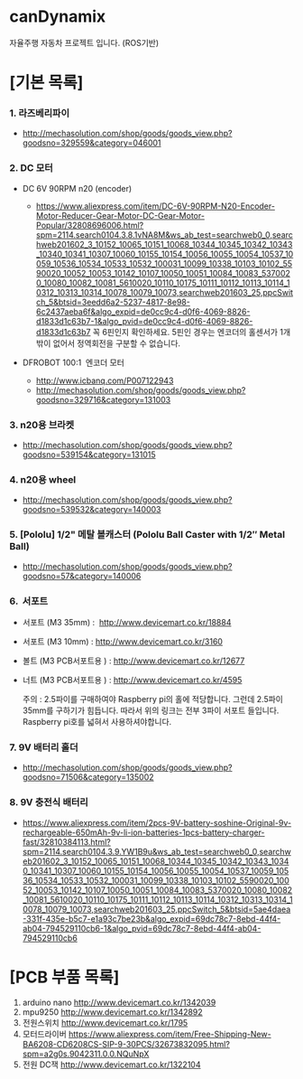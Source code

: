 # canDynamix
자율주행 자동차 프로젝트 입니다. (ROS기반)



[기본 목록] 
===

### 1. 라즈베리파이  
  - http://mechasolution.com/shop/goods/goods_view.php?goodsno=329559&category=046001

### 2. DC 모터    
 - DC 6V 90RPM n20 (encoder)  
   - https://www.aliexpress.com/item/DC-6V-90RPM-N20-Encoder-Motor-Reducer-Gear-Motor-DC-Gear-Motor-Popular/32808696006.html?spm=2114.search0104.3.8.1vNA8M&ws_ab_test=searchweb0_0,searchweb201602_3_10152_10065_10151_10068_10344_10345_10342_10343_10340_10341_10307_10060_10155_10154_10056_10055_10054_10537_10059_10536_10534_10533_10532_100031_10099_10338_10103_10102_5590020_10052_10053_10142_10107_10050_10051_10084_10083_5370020_10080_10082_10081_5610020_10110_10175_10111_10112_10113_10114_10312_10313_10314_10078_10079_10073,searchweb201603_25,ppcSwitch_5&btsid=3eedd6a2-5237-4817-8e98-6c2437aeba6f&algo_expid=de0cc9c4-d0f6-4069-8826-d1833d1c63b7-1&algo_pvid=de0cc9c4-d0f6-4069-8826-d1833d1c63b7
   꼭 6핀인지 확인하세요. 5핀인 경우는 엔코더의 홀센서가 1개 밖이 없어서 정역회전을 구분할 수 없습니다.

 - DFROBOT 100:1  엔코더 모터   
   - http://www.icbanq.com/P007122943
   - http://mechasolution.com/shop/goods/goods_view.php?goodsno=329716&category=131003
    
### 3. n20용 브라켓 
 - http://mechasolution.com/shop/goods/goods_view.php?goodsno=539154&category=131015

### 4. n20용 wheel 
  - http://mechasolution.com/shop/goods/goods_view.php?goodsno=539532&category=140003

### 5. [Pololu] 1/2" 메탈 볼캐스터 (Pololu Ball Caster with 1/2″ Metal Ball) 
  - http://mechasolution.com/shop/goods/goods_view.php?goodsno=57&category=140006

### 6.  서포트 
 - 서포트 (M3 35mm) :  http://www.devicemart.co.kr/18884
 - 서포트 (M3 10mm) :  http://www.devicemart.co.kr/3160
 - 볼트 (M3 PCB서포트용 ) : http://www.devicemart.co.kr/12677
 - 너트 (M3 PCB서포트용 ) : http://www.devicemart.co.kr/4595
   
   주의 : 2.5파이를 구매하여야 Raspberry pi의 홀에 적당합니다. 그런데 2.5파이 35mm를 구하기가 힘듭니다. 따라서 위의 링크는 전부 3파이 서포트 들입니다. Raspberry pi호를 넓혀서 사용하셔야합니다.

### 7. 9V 배터리 홀더 
 - http://mechasolution.com/shop/goods/goods_view.php?goodsno=71506&category=135002

### 8. 9V 충전식 배터리 
 - https://www.aliexpress.com/item/2pcs-9V-battery-soshine-Original-9v-rechargeable-650mAh-9v-li-ion-batteries-1pcs-battery-charger-fast/32810384113.html?spm=2114.search0104.3.9.YW1B9u&ws_ab_test=searchweb0_0,searchweb201602_3_10152_10065_10151_10068_10344_10345_10342_10343_10340_10341_10307_10060_10155_10154_10056_10055_10054_10537_10059_10536_10534_10533_10532_100031_10099_10338_10103_10102_5590020_10052_10053_10142_10107_10050_10051_10084_10083_5370020_10080_10082_10081_5610020_10110_10175_10111_10112_10113_10114_10312_10313_10314_10078_10079_10073,searchweb201603_25,ppcSwitch_5&btsid=5ae4daea-331f-435e-b5c7-e1a93c7be23b&algo_expid=69dc78c7-8ebd-44f4-ab04-794529110cb6-1&algo_pvid=69dc78c7-8ebd-44f4-ab04-794529110cb6



[PCB 부품 목록] 
===

1. arduino nano  http://www.devicemart.co.kr/1342039
2. mpu9250       http://www.devicemart.co.kr/1342892
3. 전원스위치        http://www.devicemart.co.kr/1795
4. 모터드라이버      https://www.aliexpress.com/item/Free-Shipping-New-BA6208-CD6208CS-SIP-9-30PCS/32673832095.html?spm=a2g0s.9042311.0.0.NQuNpX
5. 전원 DC잭       http://www.devicemart.co.kr/1322104
